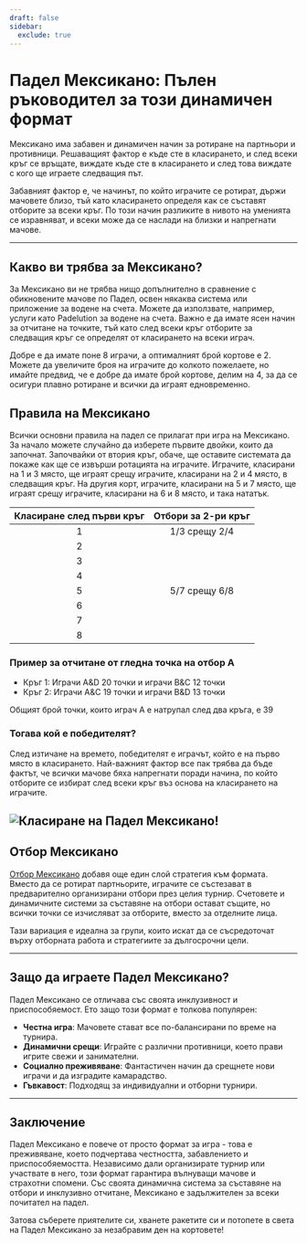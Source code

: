 ```yaml
---
draft: false
sidebar:
  exclude: true
---
```


# Падел Мексикано: Пълен ръководител за този динамичен формат

Мексикано има забавен и динамичен начин за ротиране на партньори и противници. Решаващият фактор е къде сте в класирането, и след всеки кръг се връщате, виждате къде сте в класирането и след това виждате с кого ще играете следващия път.

Забавният фактор е, че начинът, по който играчите се ротират, държи мачовете близо, тъй като класирането определя как се съставят отборите за всеки кръг. По този начин разликите в нивото на уменията се изравняват, и всеки може да се наслади на близки и напрегнати мачове.

---

## Какво ви трябва за Мексикано?

За Мексикано ви не трябва нищо допълнително в сравнение с обикновените мачове по Падел, освен някаква система или приложение за водене на счета. Можете да използвате, например, услуги като Padelution за водене на счета. Важно е да имате ясен начин за отчитане на точките, тъй като след всеки кръг отборите за следващия кръг се определят от класирането на всеки играч.

Добре е да имате поне 8 играчи, а оптималният брой кортове е 2. Можете да увеличите броя на играчите до колкото пожелаете, но имайте предвид, че е добре да имате брой кортове, делим на 4, за да се осигури плавно ротиране и всички да играят едновременно.

## Правила на Мексикано
Всички основни правила на падел се прилагат при игра на Мексикано. За начало можете случайно да изберете първите двойки, които да започнат. Започвайки от втория кръг, обаче, ще оставите системата да покаже как ще се извърши ротацията на играчите. Играчите, класирани на 1 и 3 място, ще играят срещу играчите, класирани на 2 и 4 място, в следващия кръг. На другия корт, играчите, класирани на 5 и 7 място, ще играят срещу играчите, класирани на 6 и 8 място, и така нататък.

| Класиране след първи кръг | Отбори за 2-ри кръг |
|:---------------------------:|:-------------------:|
|              1              |     1/3 срещу 2/4     |
|              2              |                     |
|              3              |                     |
|              4              |                     |
|              5              |     5/7 срещу 6/8     |
|              6              |                     |
|              7              |                     |
|              8              |                     |


### Пример за отчитане от гледна точка на отбор А
- Кръг 1: Играчи A&D 20 точки и играчи B&C 12 точки
- Кръг 2: Играчи A&C 19 точки и играчи B&D 13 точки

Общият брой точки, които играч A е натрупал след два кръга, е 39


### Тогава кой е победителят?
След изтичане на времето, победителят е играчът, който е на първо място в класирането. Най-важният фактор все пак трябва да бъде фактът, че всички мачове бяха напрегнати поради начина, по който отборите се избират след всеки кръг въз основа на класирането на играчите.

![Класиране на Падел Мексикано!](/bg/images/padel-mexicano.png "Класиране на Падел Мексикано")
---

## Отбор Мексикано

[Отбор Мексикано](/bg/team-mexicano) добавя още един слой стратегия към формата. Вместо да се ротират партньорите, играчите се състезават в предварително организирани отбори през целия турнир. Счетовете и динамичните системи за съставяне на отбори остават същите, но всички точки се изчисляват за отборите, вместо за отделните лица.

Тази вариация е идеална за групи, които искат да се съсредоточат върху отборната работа и стратегиите за дългосрочни цели.

---

## Защо да играете Падел Мексикано?

Падел Мексикано се отличава със своята инклузивност и приспособяемост. Ето защо този формат е толкова популярен:
- **Честна игра**: Мачовете стават все по-балансирани по време на турнира.
- **Динамични срещи**: Играйте с различни противници, което прави игрите свежи и занимателни.
- **Социално преживяване**: Фантастичен начин да срещнете нови играчи и да изградите камарадство.
- **Гъвкавост**: Подходящ за индивидуални и отборни турнири.

---

## Заключение

Падел Мексикано е повече от просто формат за игра - това е преживяване, което подчертава честността, забавлението и приспособяемостта. Независимо дали организирате турнир или участвате в него, този формат гарантира вълнуващи мачове и страхотни спомени. Със своята динамична система за съставяне на отбори и инклузивно отчитане, Мексикано е задължителен за всеки почитател на падел.

Затова съберете приятелите си, хванете ракетите си и потопете в света на Падел Мексикано за незабравим ден на кортовете!